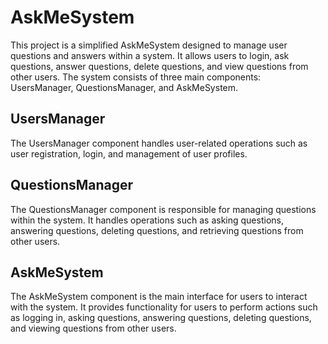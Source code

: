 # AskMeSystem

This project is a simplified AskMeSystem designed to manage user questions and answers within a system. It allows users to login, ask questions, answer questions, delete questions, and view questions from other users. The system consists of three main components: UsersManager, QuestionsManager, and AskMeSystem.

## UsersManager

The UsersManager component handles user-related operations such as user registration, login, and management of user profiles.

## QuestionsManager

The QuestionsManager component is responsible for managing questions within the system. It handles operations such as asking questions, answering questions, deleting questions, and retrieving questions from other users.

## AskMeSystem

The AskMeSystem component is the main interface for users to interact with the system. It provides functionality for users to perform actions such as logging in, asking questions, answering questions, deleting questions, and viewing questions from other users.


